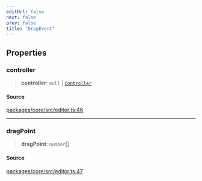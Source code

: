 ```yaml
---
editUrl: false
next: false
prev: false
title: "DragEvent"
---
```


## Properties

### controller

> **controller**: `null` \| [`Controller`](/api-core/classes/controller/)

#### Source

[packages/core/src/editor.ts:46](https://github.com/dgmjs/dgmjs/blob/main/packages/core/src/editor.ts#L46)

***

### dragPoint

> **dragPoint**: `number`[]

#### Source

[packages/core/src/editor.ts:47](https://github.com/dgmjs/dgmjs/blob/main/packages/core/src/editor.ts#L47)
